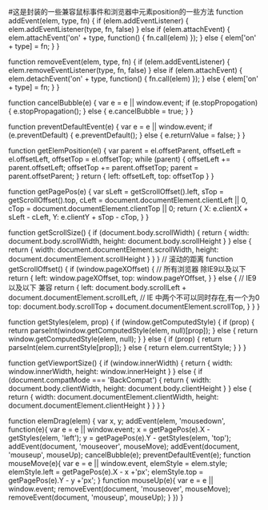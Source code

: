 #这是封装的一些兼容鼠标事件和浏览器中元素position的一些方法
function addEvent(elem, type, fn) {
	if (elem.addEventListener) {
		elem.addEventListener(type, fn, false)
	} else if (elem.attachEvent) {
		elem.attachEvent('on' + type, function() {
			fn.call(elem)
		});
	} else {
		elem['on' + type] = fn;
	}
}

function removeEvent(elem, type, fn) {
	if (elem.addEventListener) {
		elem.removeEventListener(type, fn, false)
	} else if (elem.attachEvent) {
		elem.detachEvent('on' + type, function() {
			fn.call(elem)
		});
	} else {
		elem['on' + type] = fn;
	}
}

function cancelBubble(e) {
	var e = e || window.event;
	if (e.stopPropogation) {
		e.stopPropagation();
	} else {
		e.cancelBubble = true;
	}
}

function preventDefaultEvent(e) {
	var e = e || window.event;
	if (e.preventDefault) {
		e.preventDefault();
	} else {
		e.returnValue = false;
	}
}

function getElemPosition(el) {
	var parent = el.offsetParent,
		offsetLeft = el.offsetLeft,
		offsetTop = el.offsetTop;
	while (parent) {
		offsetLeft += parent.offsetLeft;
		offsetTop += parent.offsetTop;
		parent = parent.offsetParent;
	}
	return {
		left: offsetLeft,
		top: offsetTop
	}
}

function getPagePos(e) {
	var sLeft = getScrollOffset().left,
		sTop = getScrollOffset().top,
		cLeft = document.documentElement.clientLeft || 0,
		cTop = document.documentElement.clientTop || 0;
	return {
		X: e.clientX + sLeft - cLeft,
		Y: e.clientY + sTop - cTop,
	}
}

function getScrollSize() {
	if (document.body.scrollWidth) {
		return {
			width: document.body.scrollWidth,
			height: document.body.scrollHeight
		}
	} else {
		return {
			width: document.documentElement.scrollWidth,
			height: document.documentElement.scrollHeight
		}
	}
}
// 滚动的距离
function getScrollOffset() {
	if (window.pageXOffset) {
		// 所有浏览器 除IE9以及以下
		return {
			left: window.pageXOffset,
			top: window.pageYOffset,
		}
	} else {
		// IE9以及以下 兼容
		return {
			left: document.body.scrollLeft + document.documentElement.scrollLeft, // IE 中两个不可以同时存在,有一个为0
			top: document.body.scrollTop + document.documentElement.scrollTop,
		}
	}
}

function getStyles(elem, prop) {
	if (window.getComputedStyle) {
		if (prop) {
			return parseInt(window.getComputedStyle(elem, null)[prop]);
		} else {
			return window.getComputedStyle(elem, null);
		}
	} else {
		if (prop) {
			return parseInt(elem.currentStyle[prop]);
		} else {
			return elem.currentStyle;
		}
	}
}

function getViewportSize() {
	if (window.innerWidth) {
		return {
			width: window.innerWidth,
			height: window.innerHeight
		}
	} else {
		if (document.compatMode === 'BackCompat') {
			return {
				width: document.body.clientWidth,
				height: document.body.clientHeight
			}
		} else {
			return {
				width: document.documentElement.clientWidth,
				height: document.documentElement.clientHeight
			}
		}
	}
}

function elemDrag(elem) {
	var x, y;
	addEvent(elem, 'mousedown', function(e){
		var e = e || window.event;
		x = getPagePos(e).X - getStyles(elem, 'left'); 
		y = getPagePos(e).Y - getStyles(elem, 'top'); 
		addEvent(document, 'mouseover', mouseMove);
		addEvent(document, 'mouseup', mouseUp);
		cancelBubble(e);
		preventDefaultEvent(e);
		function mouseMove(e){
			var e = e || window.event,
				elemStyle = elem.style;
			elemStyle.left = getPagePos(e).X - x +'px';
			elemStyle.top = getPagePos(e).Y - y +'px';
		}
		function mouseUp(e){
			var e = e || window.event;
			removeEvent(document, 'mouseover', mouseMove);
			removeEvent(document, 'mouseup', mouseUp);
		}
	})
}
